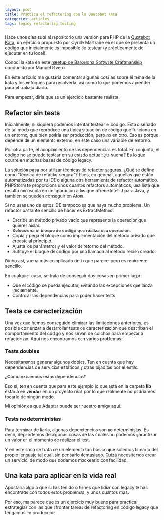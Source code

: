 ```yaml
---
layout: post
title: Practica el refactoring con la Quotebot Kata
categories: articles
tags: legacy refactoring testing
---
```


Hace unos días subí al repositorio una versión para PHP de la [Quotebot Kata](https://github.com/franiglesias/legacy-testing-kata), un ejercicio propuesto por Cyrille Martraire en el que se presenta un código que inicialmente es imposible de testear (y prácticamente de ejecutar en tu local).

Conocí la kata en este [meetup de Barcelona Softwate Craftmanship](https://www.meetup.com/es-ES/Barcelona-Software-Craftsmanship/events/245882537/) conducido por Manuel Rivero.

En este artículo me gustaría comentar algunas cosillas sobre el tema de la kata y los enfoques para resolverla, así como lo que podemos aprender para el trabajo diario.

Para empezar, diría que es un ejercicio bastante realista.

## Refactor sin tests

Inicialmente, ni siquiera podemos intentar testear el código. Está diseñado de tal modo que reproduce una típica situación de código que funciona en un entorno, que bien podría ser producción, pero no en otro. Eso es porque depende de un elemento externo, en este caso una variable de entorno.

Por otra parte, el acoplamiento de las dependencias es total. En conjunto, el código no se puede testear en su estado actual: ¿te suena? Es lo que ocurre en muchas bases de código legacy.

La solución pasa por utilizar técnicas de refactor seguras. ¿Qué se define como "técnica de refactor segura"? Pues, en general, aquellas que están automatizadas por tu IDE o alguna otra herramienta de refactor automático. PHPStorm te proporciona unos cuantos refactors automáticos, una lista que resulta minúscula en comparación a los que ofrece IntelliJ para Java, y también se pueden conseguir en Atom.

Si no usas uno de estos IDE tampoco es que haya mucho problema. Un refactor bastante sencillo de hacer es ExtractMethod:

* Escribe un método privado vacío que represente la operación que quieres aislar.
* Selecciona el bloque de código que realiza esa operación.
* Copia y pega el bloque como implementación del método privado que creaste al principio.
* Ajusta los parámetros y el valor de retorno del método.
* Sutituye el bloque de código por una llamada al método recién creado.

Dicho así, suena más complicado de lo que parece, pero es realmente sencillo.

En cualquier caso, se trata de conseguir dos cosas en primer lugar:

* Que el código se pueda ejecutar, evitando las excepciones que lanza inicialmente.
* Controlar las dependencias para poder hacer tests

## Tests de caracterización

Una vez que hemos conseguido eliminar las limitaciones anteriores, es posible comenzar a desarrollar tests de caracterización que describan el comportamiento del código y nos sirvan de colchón para empezar a refactorizar. Aquí nos encontramos con varios problemas:

### Tests doubles

Necesitaremos generar algunos dobles. Ten en cuenta que hay dependencias de servicios estáticos y otras pijaditas por el estilo.

¿Cómo extraemos estas dependencias?

Eso sí, ten en cuenta que para este ejemplo lo que está en la carpeta **lib** estaría en **vendor** en un proyecto real, por lo que realmente no podríamos tocarlo de ningún modo.

Mi opinión es que Adapter puede ser nuestro amigo aquí.

### Tests no deterministas

Para terminar de liarla, algunas dependencias son no deterministas. Es decir, dependemos de algunas cosas de las cuales no podemos garantizar un valor en el momento de realizar el test.

Y en este caso se trata de un elemento tan básico que solemos tomarlo del propio lenguaje tal cual, sin pensarlo demasiado. Quizá necesitemos crear un servicio, de modo que podamos mockearlo con facilidad.

## Una kata para aplicar en la vida real

Apostaría algo a que si has tenido o tienes que lidiar con legacy te has encontrado con todos estos problemas, y unos cuantos más.

Por eso, me parece que es un ejercicio muy bueno para practicar estrategias con las que afrontar tareas de refactoring en código legacy que tengamos en producción.
